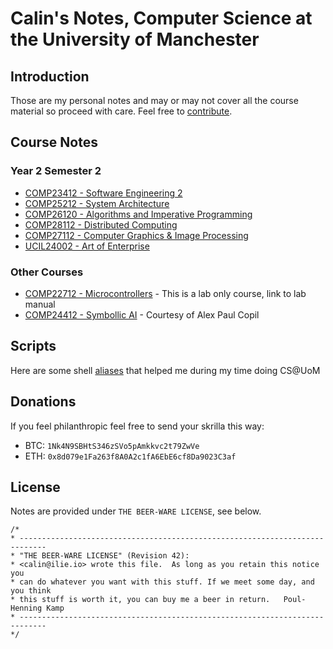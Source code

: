 <!-- Google Analytics -->
<script async src="https://www.googletagmanager.com/gtag/js?id=UA-113560131-1"></script>
<script>
  window.dataLayer = window.dataLayer || [];
  function gtag(){dataLayer.push(arguments);}
  gtag('js', new Date());
  gtag('config', 'UA-113560131-1');
</script>

# Calin's Notes, Computer Science at the University of Manchester

## Introduction

Those are my personal notes and may or may not cover all the course material so proceed with care.
Feel free to [contribute](https://github.com/colinx05/uom-notes).

## Course Notes

### Year 2 Semester 2
  * [COMP23412 - Software Engineering 2](COMP23412)
  * [COMP25212 - System Architecture](COMP25212)
  * [COMP26120 - Algorithms and Imperative Programming](COMP26120)
  * [COMP28112 - Distributed Computing](COMP28112)
  * [COMP27112 - Computer Graphics & Image Processing](COMP27112)
  * [UCIL24002 - Art of Enterprise](UCIL24002)

### Other Courses
  * [COMP22712 - Microcontrollers](http://syllabus.cs.manchester.ac.uk/ugt/2017/COMP22712/lab_manual.pdf) -  This is a lab only course, link to lab manual
  * [COMP24412 - Symbollic AI](http://thee-engineer.github.io/uom-notes/COMP24412) - Courtesy of Alex Paul Copil

<!--
#### TODO
* [COMP10120- First Year Project](#)
* [COMP11120- Mathematical Techniques for Computer Science](#)
* [COMP11212- Fundamentals of Computation](#)
* [COMP12111- Fundamentals of Computer Engineering ](#)
* [COMP14111- Fundamentals of Artificial Intelligence](#)
* [COMP15111- Fundamentals of Computer Architecture](#)
* [COMP16121- Object Oriented programming in Java 1](#)
* [COMP16212- Object Oriented programming in Java 2](#)
* [COMP18111- Fundamentals of Distributed Systems](#)
* [COMP23111 - Fundamentals of Databases](#)
* [COMP23311 - Software Engineering 1](#)
* [COMP24111 - Machine Learning and Optimisation](#)
* [COMP25111 - Operating Systems (Online)](#)
* [COMP26120 - Algorithms and Imperative Programming (Sem 1)](#)
* [COMP28411 - Computer Networks (Online)](#)

For all of those I recommend checking out [Todd's](https://todddavies.co.uk/#Notes) notes. Some may not be 100% up to date but they are really good! 
-->

## Scripts

Here are some shell [aliases](https://gist.github.com/colinx05/80316361a68d295aea2fb0a00ecf2526) that helped me during my time doing CS@UoM

## Donations

If you feel philanthropic feel free to send your skrilla this way:

* BTC: `1Nk4N9SBHtS346zSVo5pAmkkvc2t79ZwVe`
* ETH: `0x8d079e1Fa263f8A0A2c1fA6EbE6cf8Da9023C3af`

## License
Notes are provided under `THE BEER-WARE LICENSE`, see below.
```
/*
* ----------------------------------------------------------------------------
* "THE BEER-WARE LICENSE" (Revision 42):
* <calin@ilie.io> wrote this file.  As long as you retain this notice you
* can do whatever you want with this stuff. If we meet some day, and you think
* this stuff is worth it, you can buy me a beer in return.   Poul-Henning Kamp
* ----------------------------------------------------------------------------
*/
```